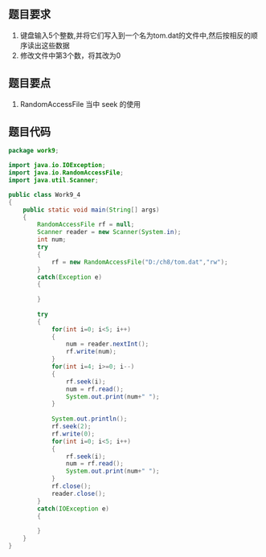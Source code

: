 ## 题目要求

1. 键盘输入5个整数,并将它们写入到一个名为tom.dat的文件中,然后按相反的顺序读出这些数据
2. 修改文件中第3个数，将其改为0

## 题目要点

1. RandomAccessFile 当中 seek 的使用

## 题目代码

``` java
package work9;

import java.io.IOException;
import java.io.RandomAccessFile;
import java.util.Scanner;

public class Work9_4
{
	public static void main(String[] args)
	{
		RandomAccessFile rf = null;
		Scanner reader = new Scanner(System.in);
		int num;
		try
		{
			rf = new RandomAccessFile("D:/ch8/tom.dat","rw");
		}
		catch(Exception e)
		{
			
		}
		
		try
		{
			for(int i=0; i<5; i++)
			{
				num = reader.nextInt();
				rf.write(num);
			}
			for(int i=4; i>=0; i--)
			{
				rf.seek(i);
				num = rf.read();
				System.out.print(num+" ");
			}
			
			System.out.println();
			rf.seek(2);
			rf.write(0);
			for(int i=0; i<5; i++)
			{
				rf.seek(i);
				num = rf.read();
				System.out.print(num+" ");
			}
			rf.close();
			reader.close();
		}
		catch(IOException e)
		{
			
		}
	}
}
```

